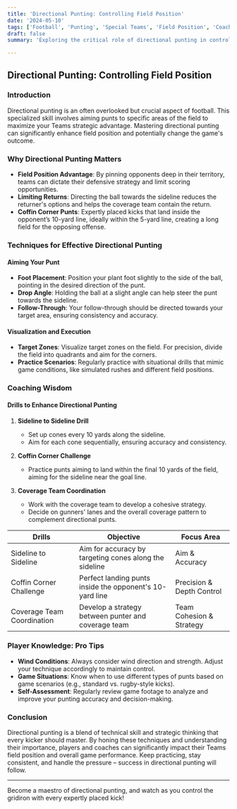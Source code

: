 ```yaml
---
title: 'Directional Punting: Controlling Field Position'
date: '2024-05-10'
tags: ['Football', 'Punting', 'Special Teams', 'Field Position', 'Coaching Tips', 'Player Skills', 'Strategy', 'Techniques']
draft: false
summary: 'Exploring the critical role of directional punting in controlling field position, with insights into techniques for aiming punts and strategies for pinning opponents deep.'

---
```


## Directional Punting: Controlling Field Position

### Introduction

Directional punting is an often overlooked but crucial aspect of football. This specialized skill involves aiming punts to specific areas of the field to maximize your Teams strategic advantage. Mastering directional punting can significantly enhance field position and potentially change the game's outcome.

### Why Directional Punting Matters

- **Field Position Advantage**: By pinning opponents deep in their territory, teams can dictate their defensive strategy and limit scoring opportunities.
- **Limiting Returns**: Directing the ball towards the sideline reduces the returner's options and helps the coverage team contain the return.
- **Coffin Corner Punts**: Expertly placed kicks that land inside the opponent’s 10-yard line, ideally within the 5-yard line, creating a long field for the opposing offense.

### Techniques for Effective Directional Punting

#### Aiming Your Punt

- **Foot Placement**: Position your plant foot slightly to the side of the ball, pointing in the desired direction of the punt.
- **Drop Angle**: Holding the ball at a slight angle can help steer the punt towards the sideline.
- **Follow-Through**: Your follow-through should be directed towards your target area, ensuring consistency and accuracy.

#### Visualization and Execution

- **Target Zones**: Visualize target zones on the field. For precision, divide the field into quadrants and aim for the corners.
- **Practice Scenarios**: Regularly practice with situational drills that mimic game conditions, like simulated rushes and different field positions.

### Coaching Wisdom

#### Drills to Enhance Directional Punting

1. **Sideline to Sideline Drill**
   - Set up cones every 10 yards along the sideline.
   - Aim for each cone sequentially, ensuring accuracy and consistency.

2. **Coffin Corner Challenge**
   - Practice punts aiming to land within the final 10 yards of the field, aiming for the sideline near the goal line.

3. **Coverage Team Coordination**
   - Work with the coverage team to develop a cohesive strategy.
   - Decide on gunners' lanes and the overall coverage pattern to complement directional punts.

| **Drills**                | **Objective**                                                                           | **Focus Area**            |
|---------------------------|-----------------------------------------------------------------------------------------|---------------------------|
| Sideline to Sideline      | Aim for accuracy by targeting cones along the sideline                                  | Aim & Accuracy            |
| Coffin Corner Challenge   | Perfect landing punts inside the opponent's 10-yard line                                | Precision & Depth Control |
| Coverage Team Coordination| Develop a strategy between punter and coverage team                                     | Team Cohesion & Strategy  |

### Player Knowledge: Pro Tips

- **Wind Conditions**: Always consider wind direction and strength. Adjust your technique accordingly to maintain control.
- **Game Situations**: Know when to use different types of punts based on game scenarios (e.g., standard vs. rugby-style kicks).
- **Self-Assessment**: Regularly review game footage to analyze and improve your punting accuracy and decision-making.

### Conclusion

Directional punting is a blend of technical skill and strategic thinking that every kicker should master. By honing these techniques and understanding their importance, players and coaches can significantly impact their Teams field position and overall game performance. Keep practicing, stay consistent, and handle the pressure – success in directional punting will follow.

---

Become a maestro of directional punting, and watch as you control the gridiron with every expertly placed kick!